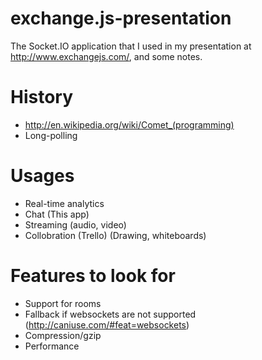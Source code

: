 exchange.js-presentation
========================

The Socket.IO application that I used in my presentation at http://www.exchangejs.com/, and some notes.

History
=== 
- http://en.wikipedia.org/wiki/Comet_(programming)
- Long-polling

Usages
===
- Real-time analytics 
- Chat (This app)
- Streaming (audio, video)
- Collobration (Trello) (Drawing, whiteboards)

Features to look for
===
- Support for rooms
- Fallback if websockets are not supported (http://caniuse.com/#feat=websockets)
- Compression/gzip
- Performance

